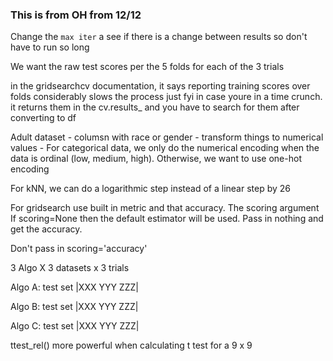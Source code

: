### This is from OH from 12/12

Change the `max iter` a see if there is a change between results so don't have to run so long

We want the raw test scores per the 5 folds for each of the 3 trials

in the gridsearchcv documentation, it says reporting training scores over folds considerably slows the process
just fyi in case youre in a time crunch. it returns them in the cv.results_ and you have to search for them after converting to df

Adult dataset - columsn with race or gender - transform things to numerical values - 
For categorical data, we only do the numerical encoding when the data is ordinal (low, medium, high). Otherwise, we want to use one-hot encoding

For kNN, we can do a logarithmic step instead of a linear step by 26

For gridsearch use built in metric and that accuracy. The scoring argument 
If scoring=None then the default estimator will be used.
Pass in nothing and get the accuracy.

Don't pass in scoring='accuracy'


3 Algo X 3 datasets x 3 trials

Algo A: test set |XXX YYY ZZZ|

Algo B: test set |XXX YYY ZZZ|
 
Algo C: test set |XXX YYY ZZZ|

ttest_rel() more powerful when calculating t test for a 9 x 9
